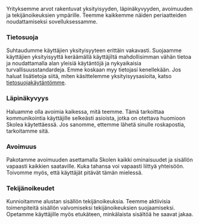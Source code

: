 Yrityksemme arvot rakentuvat yksityisyyden, läpinäkyvyyden, avoimuuden ja tekijänoikeuksien ympärille. Teemme kaikkemme näiden periaatteiden noudattamiseksi sovelluksessamme.

### Tietosuoja

Suhtaudumme käyttäjien yksityisyyteen erittäin vakavasti. Suojaamme käyttäjien yksityisyyttä keräämällä käyttäjiltä mahdollisimman vähän tietoa ja noudattamalla alan yleisiä käytäntöjä ja nykyaikaisia ​​turvallisuusstandardeja. Emme koskaan myy tietojasi kenellekään. Jos haluat lisätietoja siitä, miten käsittelemme yksityisyysasioita, katso [tietosuojakäytäntömme](https://www.skoleapp.com/privacy).

### Läpinäkyvyys

Haluamme olla avoimia kaikessa, mitä teemme. Tämä tarkoittaa kommunikointia käyttäjille selkeästi asioista, jotka on otettava huomioon Skolea käytettäessä. Jos sanomme, ettemme lähetä sinulle roskapostia, tarkoitamme sitä.

### Avoimuus

Pakotamme avoimuuden asettamalla Skolen kaikki ominaisuudet ja sisällön vapaasti kaikkien saataville. Kuka tahansa voi vapaasti liittyä yhteisöön. Toivomme myös, että käyttäjät pitävät tämän mielessä.

### Tekijänoikeudet

Kunnioitamme alustan sisällön tekijänoikeuksia. Teemme aktiivisia toimenpiteitä sisällön valvomiseksi tekijänoikeuksien suojaamiseksi. Opetamme käyttäjille myös etukäteen, minkälaista sisältöä he saavat jakaa.

